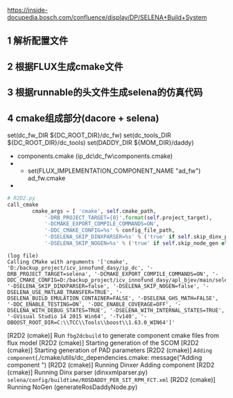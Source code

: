 https://inside-docupedia.bosch.com/confluence/display/DP/SELENA+Build+System
## 1 解析配置文件
## 2 根据FLUX生成cmake文件
## 3 根据runnable的头文件生成selena的仿真代码
## 4 cmake组成部分(dacore + selena)
set(dc_fw_DIR ${DC_ROOT_DIR}/dc_fw)
set(dc_tools_DIR ${DC_ROOT_DIR}/dc_tools)
set(DADDY_DIR ${MOM_DIR}/daddy)


- components.cmake (ip_dc\dc_fw\components.cmake)
- - set(FLUX_IMPLEMENTATION_COMPONENT_NAME "ad_fw") ad_fw.cmake
- 
```python
# R2D2.py
call_cmake
        cmake_args = [ 'cmake', self.cmake_path,
            '-DRB_PROJECT_TARGET={0}'.format(self.project_target),
            '-DCMAKE_EXPORT_COMPILE_COMMANDS=ON',
            '-DDC_CMAKE_CONFIG=%s' % config_file_path,
            '-DSELENA_SKIP_DINXPARSER=%s' % ('true' if self.skip_dinx_parser else 'false'),
            '-DSELENA_SKIP_NOGEN=%s' % ('true' if self.skip_node_gen else 'false') ]
```
```
(log file)
Calling CMake with arguments '['cmake', 'D:/backup_project/icv_innofund_dasy/ip_dc', '-DRB_PROJECT_TARGET=selena', '-DCMAKE_EXPORT_COMPILE_COMMANDS=ON', '-DDC_CMAKE_CONFIG=D:/backup_project/icv_innofund_dasy/apl_bjev/main/selena/config/cmake/ROSDADDY_PER_SIT_RPM_FCT.config', '-DSELENA_SKIP_DINXPARSER=false', '-DSELENA_SKIP_NOGEN=false', '-DSELENA_USE_MATLAB_TRANSFER=TRUE', '-DSELENA_BUILD_EMULATION_CONTAINER=FALSE', '-DSELENA_GHS_MATH=FALSE', '-DDC_ENABLE_TESTING=ON', '-DDC_ENABLE_COVERAGE=OFF', '-DSELENA_WITH_DEBUG_STATES=TRUE', '-DSELENA_WITH_INTERNAL_STATES=TRUE', '-GVisual Studio 14 2015 Win64', '-Tv140', '-DBOOST_ROOT_DIR=C:\\TCC\\Tools\\boost\\1.63.0_WIN64']'
```
[R2D2 (cmake)] Run `fbg2dcbuild` to generate component cmake files from flux model
[R2D2 (cmake)] Starting generation of the SCOM
[R2D2 (cmake)] Starting generation of PAD parameters
[R2D2 (cmake)] `Adding component`(./cmake/utils/dc_dependencies.cmake:    message("Adding component ")
[R2D2 (cmake)] Running Dinxer
Adding component
[R2D2 (cmake)] Running Dinx parser (dinxxmlparser.py) `selena/config/buildtime/ROSDADDY_PER_SIT_RPM_FCT.xml`
[R2D2 (cmake)] Running NoGen (generateRosDaddyNode.py)

